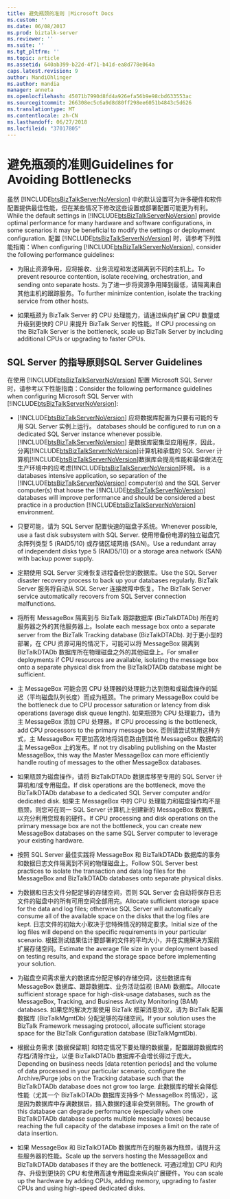 ```yaml
---
title: 避免瓶颈的准则 |Microsoft Docs
ms.custom: ''
ms.date: 06/08/2017
ms.prod: biztalk-server
ms.reviewer: ''
ms.suite: ''
ms.tgt_pltfrm: ''
ms.topic: article
ms.assetid: 640ab399-b22d-4f71-b41d-ea8d778e064a
caps.latest.revision: 9
author: MandiOhlinger
ms.author: mandia
manager: anneta
ms.openlocfilehash: 45071b7990d8fd4a926efa56b9e98cbd633553ac
ms.sourcegitcommit: 266308ec5c6a9d8d80ff298ee6051b4843c5d626
ms.translationtype: MT
ms.contentlocale: zh-CN
ms.lasthandoff: 06/27/2018
ms.locfileid: "37017805"
---
```

# <a name="guidelines-for-avoiding-bottlenecks"></a><span data-ttu-id="0ac55-102">避免瓶颈的准则</span><span class="sxs-lookup"><span data-stu-id="0ac55-102">Guidelines for Avoiding Bottlenecks</span></span>
<span data-ttu-id="0ac55-103">虽然 [!INCLUDE[btsBizTalkServerNoVersion](../includes/btsbiztalkservernoversion-md.md)] 中的默认设置可为许多硬件和软件配置提供最佳性能，但在某些情况下修改这些设置或部署配置可能更为有利。</span><span class="sxs-lookup"><span data-stu-id="0ac55-103">While the default settings in [!INCLUDE[btsBizTalkServerNoVersion](../includes/btsbiztalkservernoversion-md.md)] provide optimal performance for many hardware and software configurations, in some scenarios it may be beneficial to modify the settings or deployment configuration.</span></span> <span data-ttu-id="0ac55-104">配置 [!INCLUDE[btsBizTalkServerNoVersion](../includes/btsbiztalkservernoversion-md.md)] 时，请参考下列性能指南：</span><span class="sxs-lookup"><span data-stu-id="0ac55-104">When configuring [!INCLUDE[btsBizTalkServerNoVersion](../includes/btsbiztalkservernoversion-md.md)], consider the following performance guidelines:</span></span>  

-   <span data-ttu-id="0ac55-105">为阻止资源争用，应将接收、业务流程和发送隔离到不同的主机上。</span><span class="sxs-lookup"><span data-stu-id="0ac55-105">To prevent resource contention, isolate receiving, orchestration, and sending onto separate hosts.</span></span> <span data-ttu-id="0ac55-106">为了进一步将资源争用降到最低，请隔离来自其他主机的跟踪服务。</span><span class="sxs-lookup"><span data-stu-id="0ac55-106">To further minimize contention, isolate the tracking service from other hosts.</span></span>  

-   <span data-ttu-id="0ac55-107">如果瓶颈为 BizTalk Server 的 CPU 处理能力，请通过纵向扩展 CPU 数量或升级到更快的 CPU 来提升 BizTalk Server 的性能。</span><span class="sxs-lookup"><span data-stu-id="0ac55-107">If CPU processing on the BizTalk Server is the bottleneck, scale up BizTalk Server by including additional CPUs or upgrading to faster CPUs.</span></span>  

## <a name="sql-server-guidelines"></a><span data-ttu-id="0ac55-108">SQL Server 的指导原则</span><span class="sxs-lookup"><span data-stu-id="0ac55-108">SQL Server Guidelines</span></span>  
 <span data-ttu-id="0ac55-109">在使用 [!INCLUDE[btsBizTalkServerNoVersion](../includes/btsbiztalkservernoversion-md.md)] 配置 Microsoft SQL Server 时，请参考以下性能指南：</span><span class="sxs-lookup"><span data-stu-id="0ac55-109">Consider the following performance guidelines when configuring Microsoft SQL Server with [!INCLUDE[btsBizTalkServerNoVersion](../includes/btsbiztalkservernoversion-md.md)]:</span></span>  

- [!INCLUDE[btsBizTalkServerNoVersion](../includes/btsbiztalkservernoversion-md.md)]<span data-ttu-id="0ac55-110"> 应将数据库配置为只要有可能的专用 SQL Server 实例上运行。</span><span class="sxs-lookup"><span data-stu-id="0ac55-110"> databases should be configured to run on a dedicated SQL Server instance whenever possible.</span></span> [!INCLUDE[btsBizTalkServerNoVersion](../includes/btsbiztalkservernoversion-md.md)]<span data-ttu-id="0ac55-111"> 是数据库密集型应用程序，因此，分离[!INCLUDE[btsBizTalkServerNoVersion](../includes/btsbiztalkservernoversion-md.md)]计算机和承载的 SQL Server 计算机[!INCLUDE[btsBizTalkServerNoVersion](../includes/btsbiztalkservernoversion-md.md)]数据库会提高性能和最佳做法在生产环境中的应考虑[!INCLUDE[btsBizTalkServerNoVersion](../includes/btsbiztalkservernoversion-md.md)]环境。</span><span class="sxs-lookup"><span data-stu-id="0ac55-111"> is a databases intensive application, so separation of the [!INCLUDE[btsBizTalkServerNoVersion](../includes/btsbiztalkservernoversion-md.md)] computer(s) and the SQL Server computer(s) that house the [!INCLUDE[btsBizTalkServerNoVersion](../includes/btsbiztalkservernoversion-md.md)] databases will improve performance and should be considered a best practice in a production [!INCLUDE[btsBizTalkServerNoVersion](../includes/btsbiztalkservernoversion-md.md)] environment.</span></span>  

- <span data-ttu-id="0ac55-112">只要可能，请为 SQL Server 配置快速的磁盘子系统。</span><span class="sxs-lookup"><span data-stu-id="0ac55-112">Whenever possible, use a fast disk subsystem with SQL Server.</span></span> <span data-ttu-id="0ac55-113">使用带备份电源的独立磁盘冗余阵列类型 5 (RAID5/10) 或存储区域网络 (SAN)。</span><span class="sxs-lookup"><span data-stu-id="0ac55-113">Use a redundant array of independent disks type 5 (RAID5/10) or a storage area network (SAN) with backup power supply.</span></span>  

- <span data-ttu-id="0ac55-114">定期使用 SQL Server 灾难恢复进程备份您的数据库。</span><span class="sxs-lookup"><span data-stu-id="0ac55-114">Use the SQL Server disaster recovery process to back up your databases regularly.</span></span> <span data-ttu-id="0ac55-115">BizTalk Server 服务将自动从 SQL Server 连接故障中恢复。</span><span class="sxs-lookup"><span data-stu-id="0ac55-115">The BizTalk Server service automatically recovers from SQL Server connection malfunctions.</span></span>  

- <span data-ttu-id="0ac55-116">将所有 MessageBox 隔离到与 BizTalk 跟踪数据库 (BizTalkDTADb) 所在的服务器之外的其他服务器上。</span><span class="sxs-lookup"><span data-stu-id="0ac55-116">Isolate each message box onto a separate server from the BizTalk Tracking database (BizTalkDTADb).</span></span> <span data-ttu-id="0ac55-117">对于更小型的部署，在 CPU 资源可用的情况下，可能可以将 MessageBox 隔离到 BizTalkDTADb 数据库所在物理磁盘之外的其他磁盘上。</span><span class="sxs-lookup"><span data-stu-id="0ac55-117">For smaller deployments if CPU resources are available, isolating the message box onto a separate physical disk from the BizTalkDTADb database might be sufficient.</span></span>  

- <span data-ttu-id="0ac55-118">主 MessageBox 可能会因 CPU 处理器的处理能力达到饱和或磁盘操作的延迟（平均磁盘队列长度）而成为瓶颈。</span><span class="sxs-lookup"><span data-stu-id="0ac55-118">The primary MessageBox could be the bottleneck due to CPU processor saturation or latency from disk operations (average disk queue length).</span></span> <span data-ttu-id="0ac55-119">如果瓶颈为 CPU 处理能力，请为主 MessageBox 添加 CPU 处理器。</span><span class="sxs-lookup"><span data-stu-id="0ac55-119">If CPU processing is the bottleneck, add CPU processors to the primary message box.</span></span> <span data-ttu-id="0ac55-120">否则请尝试禁用这种方式，主 MessageBox 可更加高效地将消息路由到其他 MessageBox 数据库的主 MessageBox 上的发布。</span><span class="sxs-lookup"><span data-stu-id="0ac55-120">If not try disabling publishing on the Master MessageBox, this way the Master MessageBox can more efficiently handle routing of messages to the other MessageBox databases.</span></span>  

- <span data-ttu-id="0ac55-121">如果瓶颈为磁盘操作，请将 BizTalkDTADb 数据库移至专用的 SQL Server 计算机和/或专用磁盘。</span><span class="sxs-lookup"><span data-stu-id="0ac55-121">If disk operations are the bottleneck, move the BizTalkDTADb database to a dedicated SQL Server computer and/or dedicated disk.</span></span> <span data-ttu-id="0ac55-122">如果主 MessageBox 中的 CPU 处理能力和磁盘操作均不是瓶颈，则您可在同一 SQL Server 计算机上创建新的 MessageBox 数据库，以充分利用您现有的硬件。</span><span class="sxs-lookup"><span data-stu-id="0ac55-122">If CPU processing and disk operations on the primary message box are not the bottleneck, you can create new MessageBox databases on the same SQL Server computer to leverage your existing hardware.</span></span>  

- <span data-ttu-id="0ac55-123">按照 SQL Server 最佳实践将 MessageBox 和 BizTalkDTADb 数据库的事务和数据日志文件隔离到不同的物理磁盘上。</span><span class="sxs-lookup"><span data-stu-id="0ac55-123">Follow SQL Server best practices to isolate the transaction and data log files for the MessageBox and BizTalkDTADb databases onto separate physical disks.</span></span>  

- <span data-ttu-id="0ac55-124">为数据和日志文件分配足够的存储空间，否则 SQL Server 会自动将保存日志文件的磁盘中的所有可用空间全部用完。</span><span class="sxs-lookup"><span data-stu-id="0ac55-124">Allocate sufficient storage space for the data and log files; otherwise SQL Server will automatically consume all of the available space on the disks that the log files are kept.</span></span> <span data-ttu-id="0ac55-125">日志文件的初始大小取决于您特殊情况的特定要求。</span><span class="sxs-lookup"><span data-stu-id="0ac55-125">Initial size of the log files will depend on the specific requirements in your particular scenario.</span></span> <span data-ttu-id="0ac55-126">根据测试结果估计要部署的文件的平均大小，并在实施解决方案前扩展存储空间。</span><span class="sxs-lookup"><span data-stu-id="0ac55-126">Estimate the average file size in your deployment based on testing results, and expand the storage space before implementing your solution.</span></span>  

- <span data-ttu-id="0ac55-127">为磁盘空间需求量大的数据库分配足够的存储空间，这些数据库有 MessageBox 数据库、跟踪数据库、业务活动监视 (BAM) 数据库。</span><span class="sxs-lookup"><span data-stu-id="0ac55-127">Allocate sufficient storage space for high-disk-usage databases, such as the MessageBox, Tracking, and Business Activity Monitoring (BAM) databases.</span></span> <span data-ttu-id="0ac55-128">如果您的解决方案使用 BizTalk 框架消息协议，请为 BizTalk 配置数据库 (BizTalkMgmtDb) 分配足够的存储空间。</span><span class="sxs-lookup"><span data-stu-id="0ac55-128">If your solution uses the BizTalk Framework messaging protocol, allocate sufficient storage space for the BizTalk Configuration database (BizTalkMgmtDb).</span></span>  

- <span data-ttu-id="0ac55-129">根据业务需求 [数据保留期] 和特定情况下要处理的数据量，配置跟踪数据库的存档/清除作业，以便 BizTalkDTADb 数据库不会增长得过于庞大。</span><span class="sxs-lookup"><span data-stu-id="0ac55-129">Depending on business needs [data retention periods] and the volume of data processed in your particular scenario, configure the Archive/Purge jobs on the Tracking database such that the BizTalkDTADb database does not grow too large.</span></span> <span data-ttu-id="0ac55-130">此数据库的增长会降低性能（尤其一个 BizTalkDTADb 数据库支持多个 MessageBox 的情况），这是因为数据库中存满数据后，插入数据的速率会受到限制。</span><span class="sxs-lookup"><span data-stu-id="0ac55-130">The growth of this database can degrade performance (especially when one BizTalkDTADb database supports multiple message boxes) because reaching the full capacity of the database imposes a limit on the rate of data insertion.</span></span>  

- <span data-ttu-id="0ac55-131">如果 MessageBox 和 BizTalkDTADb 数据库所在的服务器为瓶颈，请提升这些服务器的性能。</span><span class="sxs-lookup"><span data-stu-id="0ac55-131">Scale up the servers hosting the MessageBox and BizTalkDTADb databases if they are the bottleneck.</span></span> <span data-ttu-id="0ac55-132">可通过增加 CPU 和内存、升级到更快的 CPU 和使用高速专用磁盘来纵向扩展硬件。</span><span class="sxs-lookup"><span data-stu-id="0ac55-132">You can scale up the hardware by adding CPUs, adding memory, upgrading to faster CPUs and using high-speed dedicated disks.</span></span>
